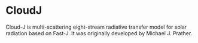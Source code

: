 # CloudJ
Cloud-J is multi-scattering eight-stream radiative transfer model for solar radiation based on Fast-J. It was originally developed by Michael J. Prather.
